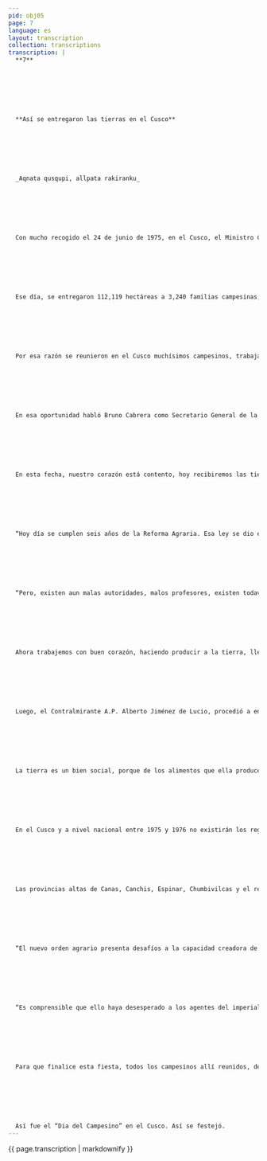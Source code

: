```yaml
---
pid: obj05
page: 7
language: es
layout: transcription
collection: transcriptions
transcription: |
  **7**
  
  
  
  
  
  
  
  **Así se entregaron las tierras en el Cusco**
  
  
  
  
  
  
  
  _Aqnata qusqupi, allpata rakiranku_
  
  
  
  
  
  
  
  Con mucho recogido el 24 de junio de 1975, en el Cusco, el Ministro Contralmirante A.P. Alberto Jiménez de Ludo, en nombre del Gobierno Revolucionarlo, hizo entrega de tierras a 29 empresas campesinas.
  
  
  
  
  
  
  
  Ese día, se entregaron 112,119 hectáreas a 3,240 familias campesinas, en el Campo Ferial de Huancaro.
  
  
  
  
  
  
  
  Por esa razón se reunieron en el Cusco muchísimos campesinos, trabajadores de la tierra. Fueron muchos miles los campesinos allí reunidos.
  
  
  
  
  
  
  
  En esa oportunidad habló Bruno Cabrera como Secretario General de la FARTAC, quien dirigiéndose a los os campesinos dijo:
  
  
  
  
  
  
  
  En esta fecha, nuestro corazón está contento, hoy recibiremos las tierras. En esas tierras antes, los gamonales nos hicieron trabajar, por la nada, robaron nuestro trabajo, allí mataron y degollaron”.
  
  
  
  
  
  
  
  “Hoy día se cumplen seis años de la Reforma Agraria. Esa ley se dio el 24 de junio de 1969. Asimismo so declaró “Dia del Campesino”. Por eso nos alegramos”.
  
  
  
  
  
  
  
  “Pero, existen aun malas autoridades, malos profesores, existen todavía guardias civiles que apoyan a los ricos, que con sus varas aporrean a los campesinos. Por eso nosotros debemos pararnos como un solo hombre, para hacernos Respetar”.
  
  
  
  
  
  
  
  Ahora trabajemos con buen corazón, haciendo producir a la tierra, llevando nuestros productos al mercado, para que los hombres de la ciudad tengan que comer”.
  
  
  
  
  
  
  
  Luego, el Contralmirante A.P. Alberto Jiménez de Lucio, procedió a entregar las tierras a los campesinos, después delo cual habló así:
  
  
  
  
  
  
  
  La tierra es un bien social, porque de los alimentos que ella produce no sólo dependen ustedes los campesinos que la trabajan directamente, sino en definitiva todos los peruanos. Este, hermanos campesinos, es el gran compromiso histérico que el campesino asume ante la Patria.”
  
  
  
  
  
  
  
  En el Cusco y a nivel nacional entre 1975 y 1976 no existirán los regímenes de latifundio y minifundio, es decir se darán por concluidas: las etapas de afectación y adjudicación de la Reforma Agraria”.
  
  
  
  
  
  
  
  Las provincias altas de Canas, Canchis, Espinar, Chumbivilcas y el resto del departamento de Apurímac, darán por terminado el proceso de Reforma Agraria haciendo realidad, dentro de los cauces legales, el principio de que la tierra debe de ser para el hombre que la trabaja, garantía de su dignidad y libertad’’.
  
  
  
  
  
  
  
  “El nuevo orden agrario presenta desafíos a la capacidad creadora de diversificación de actividades, utilizando la potencialidad de los recursos naturales y de la mano de obra de manera revolucionaria a nivel de empresa y de región, en forma serena y con el compromiso de campesino militante de la Revolución de contribuir en la medida de nuestras posibilidades al perfeccionamiento de las empresas campesinas dentro de áreas de desarrollo rural, Una revolución que pretenda dar carácter sacramental a las instituciones que ha creado es ya una revolución muerta, por lo tanto, el dinamismo de diversificación de actividades en las áreas beneficiadas es necesario, siempre bajo el marco conceptual de la base ideológica con que se está llevando el cambio de estructuras del país”.
  
  
  
  
  
  
  
  “Es comprensible que ello haya desesperado a los agentes del imperialismo y el capitalismo y a los antiguos amos que usufructuaron los privilegios y el beneficio de la tierra, menos comprensible es la desesperación de una delirante “ultra izquierda” que pretende arrastrar a nuestros hermanos campesinos, mediante el odio y la violencia a salirse de los cauces de la ley y conducirlas a una lucha fratricida. Esto tiene que mover a los campesinos a una profunda reflexión, sobre todo a los dirigentes, los cuales son responsables históricos de no dejarse arrastrar a esta conspiración de la enferma ultra izquierda que pretende distorsionar el proceso y generar violencia que de ninguna manera el Gobierno de la Fuerza Armada ha de permitir".
  
  
  
  
  
  
  
  Para que finalice esta fiesta, todos los campesinos allí reunidos, desfilaron por delante del Ministro y mostrándole su contento le presentaron danzas y cantos típicos, interpretados por ellos con bastante alegría.
  
  
  
  
  
  
  
  Así fue el “Dia del Campesino” en el Cusco. Así se festejó.
---
```


{{ page.transcription | markdownify }}

